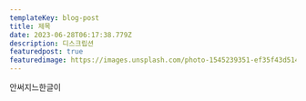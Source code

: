 ```yaml
---
templateKey: blog-post
title: 제목
date: 2023-06-28T06:17:38.779Z
description: 디스크립션
featuredpost: true
featuredimage: https://images.unsplash.com/photo-1545239351-ef35f43d514b?ixlib=rb-4.0.3&ixid=M3wxMjA3fDB8MHxzZWFyY2h8M3x8YmxvZ3xlbnwwfHwwfHx8MA%3D%3D&auto=format&fit=crop&w=500&q=60
---
```

  안써지느한글이﻿
